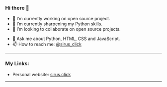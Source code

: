 ### Hi there 👋

<!--
**eduper1/eduper1** is a ✨ _special_ ✨ repository because its `README.md` (this file) appears on your GitHub profile.

Here are some ideas to get you started:-->

- 🔭 I’m currently working on open source project.
- 🌱 I’m currently sharpening my Python skills.
- 👯 I’m looking to collaborate on open source projects.
<!-- 🤔 I’m looking for help with ...-->
- 💬 Ask me about Python, HTML, CSS and JavaScript.
- 📫 How to reach me: [@sirus_click](https://twitter.com/sirus_click)
<!--- 😄 Pronouns: ...
- ⚡ Fun fact: ...
--->
---
### My Links:
- Personal website: [sirus.click](https://sirus.click/)
- ---

